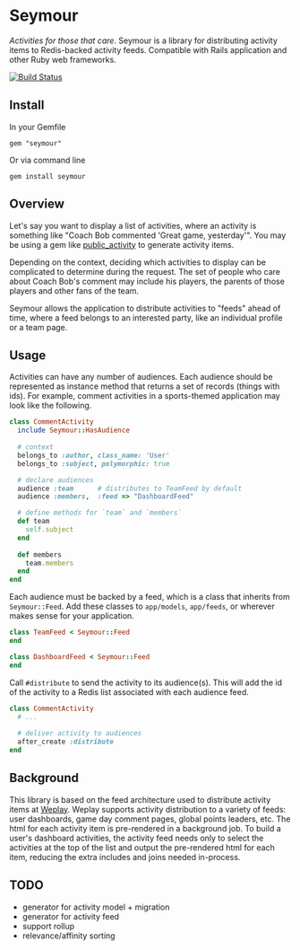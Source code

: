 # Seymour

*Activities for those that care*. Seymour is a library for distributing activity items to Redis-backed activity feeds. Compatible with Rails application and other Ruby web frameworks.

[![Build Status](https://secure.travis-ci.org/rossta/seymour.png)](http://travis-ci.org/rossta/seymour)


## Install

In your Gemfile

    gem "seymour"

Or via command line

    gem install seymour


## Overview

Let's say you want to display a list of activities, where an activity is something like "Coach Bob commented 'Great game, yesterday'". You may be using a gem like [public_activity](https://github.com/pokonski/public_activity) to generate activity items. 

Depending on the context, deciding which activities to display can be complicated to determine during the request. The set of people who care about Coach Bob's comment may include his players, the parents of those players and other fans of the team.

Seymour allows the application to distribute activities to "feeds" ahead of time, where a feed belongs to an interested party, like an individual profile or a team page.

## Usage

Activities can have any number of audiences. Each audience should be represented as instance method that returns a set of records (things with ids). For example, comment activities in a sports-themed application may look like the following.

``` ruby
class CommentActivity
  include Seymour::HasAudience
  
  # context
  belongs_to :author, class_name: 'User'
  belongs_to :subject, polymorphic: true

  # declare audiences
  audience :team      # distributes to TeamFeed by default
  audience :members,  :feed => "DashboardFeed"

  # define methods for `team` and `members`
  def team
    self.subject
  end
  
  def members
    team.members
  end 
end
```

Each audience must be backed by a feed, which is a class that inherits from `Seymour::Feed`. Add these classes to `app/models`, `app/feeds`, or wherever makes sense for your application.

``` ruby
class TeamFeed < Seymour::Feed
end

class DashboardFeed < Seymour::Feed
end

```

Call `#distribute` to send the activity to its audience(s). This will add the id of the activity to a Redis list associated with each audience feed.

```ruby
class CommentActivity
  # ...
  
  # deliver activity to audiences
  after_create :distribute
end
```

## Background

This library is based on the feed architecture used to distribute activity items at [Weplay](http://weplay.com). Weplay supports activity distribution to a variety of feeds: user dashboards, game day comment pages, global points leaders, etc. The html for each activity item is pre-rendered in a background job. To build a user's dashboard activities, the activity feed needs only to select the activities at the top of the list and output the pre-rendered html for each item, reducing the extra includes and joins needed in-process.

## TODO

* generator for activity model + migration
* generator for activity feed
* support rollup
* relevance/affinity sorting
